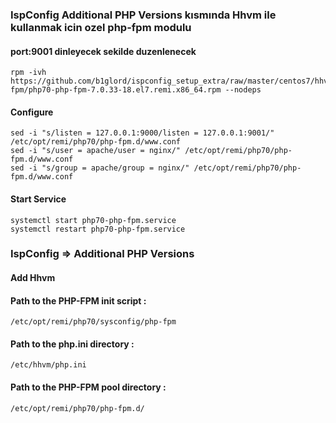 ### IspConfig Additional PHP Versions kısmında Hhvm ile kullanmak icin ozel php-fpm modulu
#### port:9001 dinleyecek sekilde duzenlenecek

```
rpm -ivh https://github.com/b1glord/ispconfig_setup_extra/raw/master/centos7/hhvm-fpm/php70-php-fpm-7.0.33-18.el7.remi.x86_64.rpm --nodeps
```
#### Configure 
```
sed -i "s/listen = 127.0.0.1:9000/listen = 127.0.0.1:9001/" /etc/opt/remi/php70/php-fpm.d/www.conf
sed -i "s/user = apache/user = nginx/" /etc/opt/remi/php70/php-fpm.d/www.conf
sed -i "s/group = apache/group = nginx/" /etc/opt/remi/php70/php-fpm.d/www.conf
```
#### Start Service
```
systemctl start php70-php-fpm.service
systemctl restart php70-php-fpm.service
```

### IspConfig => Additional PHP Versions
#### Add Hhvm

#### Path to the PHP-FPM init script 	  :	
```/etc/opt/remi/php70/sysconfig/php-fpm```
#### Path to the php.ini directory   	  :	
```/etc/hhvm/php.ini```
#### Path to the PHP-FPM pool directory	:	
```/etc/opt/remi/php70/php-fpm.d/```


